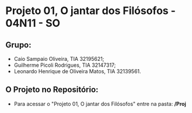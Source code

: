 # Projeto 01, O jantar dos Filósofos - 04N11 - SO

## Grupo:
* Caio Sampaio Oliveira, TIA 32195621;
* Guilherme Picoli Rodrigues, TIA 32147317;
* Leonardo Henrique de Oliveira Matos, TIA 32139561.

## O Projeto no Repositório:

* Para acessar o "Projeto 01, O jantar dos Filósofos" entre na pasta: **/Proj**
